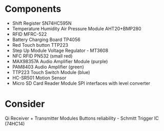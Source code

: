 # Components

- Shift Register SN74HC595N
- Temperature Humidity Air Pressure Module AHT20+BMP280
- RFID MFRC-522
- Battery Charging Board TP4056
- Red Touch button TTP223
- Step Up Module Voltage Regulator - MT3608
- NFC RFID PN532 (small red)
- MAX98357A Audio Amplifier Module (purple)
- PAM8403 Audio Amplifier (green)
- TTP223 Touch Switch Module (blue)
- HC-SR501 Motion Sensor
- Micro SD Card Reader Module SPI interfaces with level converter 

# Consider
Qi Receiver + Transmitter Modules
Buttons reliability - Schmitt Trigger IC (74HC14)
